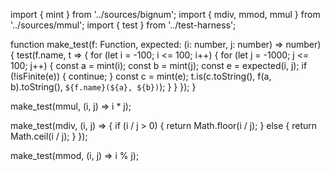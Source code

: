 import { mint } from '../sources/bignum';
import { mdiv, mmod, mmul } from '../sources/mmul';
import { test } from '../test-harness';

function make_test(f: Function, expected: (i: number, j: number) => number) {
  test(f.name, t => {
    for (let i = -100; i <= 100; i++) {
      for (let j = -1000; j <= 100; j++) {
        const a = mint(i);
        const b = mint(j);
        const e = expected(i, j);
        if (!isFinite(e)) {
          continue;
        }
        const c = mint(e);
        t.is(c.toString(), f(a, b).toString(), `${f.name}(${a}, ${b})`);
      }
    }
  });
}

make_test(mmul, (i, j) => i * j);

make_test(mdiv, (i, j) => {
  if (i / j > 0) {
    return Math.floor(i / j);
  } else {
    return Math.ceil(i / j);
  }
});

make_test(mmod, (i, j) => i % j);

